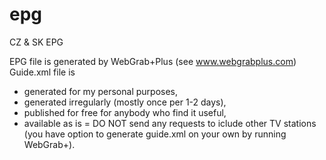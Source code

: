 # epg
CZ &amp; SK EPG

EPG file is generated by WebGrab+Plus (see www.webgrabplus.com)
Guide.xml file is
- generated for my personal purposes,
- generated irregularly (mostly once per 1-2 days),
- published for free for anybody who find it useful,
- available as is = DO NOT send any requests to iclude other TV stations (you have option to generate guide.xml on your own by running WebGrab+).
